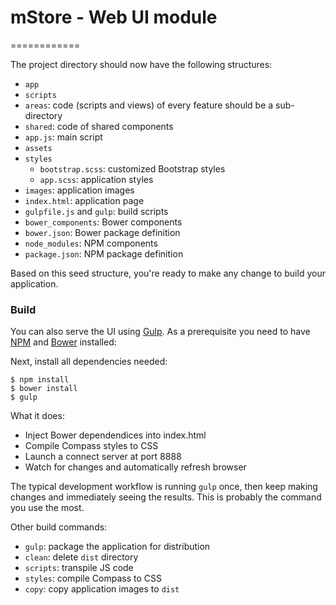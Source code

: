 # mStore - Web UI module
============

The project directory should now have the following structures:

* `app`
 * `scripts`
 * `areas`: code (scripts and views) of every feature should be a sub-directory
 * `shared`: code of shared components
 * `app.js`: main script
* `assets`
 * `styles`
   * `bootstrap.scss`: customized Bootstrap styles
   * `app.scss`: application styles
 * `images`: application images
* `index.html`: application page
* `gulpfile.js` and `gulp`: build scripts
* `bower_components`: Bower components
* `bower.json`: Bower package definition
* `node_modules`: NPM components
* `package.json`: NPM package definition

Based on this seed structure, you're ready to make any change to build your application.

### Build

You can also serve the UI using [Gulp](http://gulpjs.com/). As a prerequisite you need to have [NPM](https://nodejs.org/download/) and [Bower](http://bower.io/#install-bower) installed:

Next, install all dependencies needed:

```
$ npm install
$ bower install
$ gulp
```

What it does:

* Inject Bower dependendices into index.html
* Compile Compass styles to CSS
* Launch a connect server at port 8888
* Watch for changes and automatically refresh browser

The typical development workflow is running `gulp` once, then keep making changes and immediately seeing the results. This is probably the command you use the most.

Other build commands:

* `gulp`: package the application for distribution
 * `clean`: delete `dist` directory
 * `scripts`: transpile JS code
 * `styles`: compile Compass to CSS
 * `copy`: copy application images to `dist`
